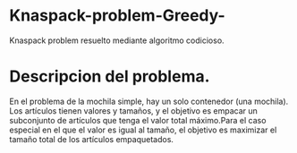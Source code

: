 # Knaspack-problem-Greedy-
Knaspack problem resuelto mediante algoritmo codicioso. 

# Descripcion del problema.

<p>En el problema de la mochila simple, hay un solo contenedor (una mochila). Los artículos tienen valores y tamaños, y el objetivo es empacar un subconjunto de artículos que tenga el valor total máximo.Para el caso especial en el que el valor es igual al tamaño, el objetivo es maximizar el tamaño total de los artículos empaquetados.</p>
